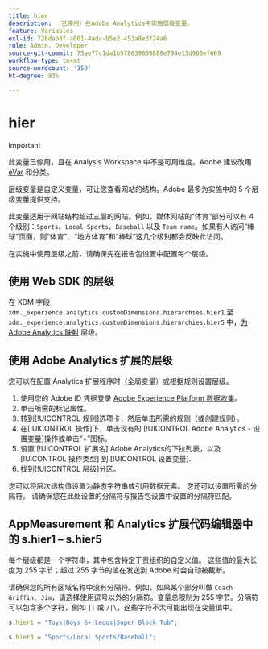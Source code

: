 ```yaml
---
title: hier
description: （已停用）在Adobe Analytics中实施层级变量。
feature: Variables
exl-id: 72bdab8f-a001-4ada-b5e2-453a8e3f24a6
role: Admin, Developer
source-git-commit: 75ae77c1da1b578639609888e794e13d965ef669
workflow-type: tm+mt
source-wordcount: '350'
ht-degree: 93%

---
```


# hier

>[!IMPORTANT]
>
>此变量已停用，且在 Analysis Workspace 中不是可用维度。Adobe 建议改用 [eVar](evar.md) 和分类。

层级变量是自定义变量，可让您查看网站的结构。Adobe 最多为实施中的 5 个层级变量提供支持。

此变量适用于网站结构超过三层的网站。例如，媒体网站的“体育”部分可以有 4 个级别：`Sports`、`Local Sports`、`Baseball` 以及 `Team name`。如果有人访问“棒球”页面，则“体育”、“地方体育”和“棒球”这几个级别都会反映此访问。

在实施中使用层级之前，请确保先在报告包设置中配置每个层级。

## 使用 Web SDK 的层级

在 XDM 字段 `xdm._experience.analytics.customDimensions.hierarchies.hier1` 至 `xdm._experience.analytics.customDimensions.hierarchies.hier5` 中，[为 Adobe Analytics 映射](/help/implement/aep-edge/xdm-var-mapping.md) 层级。

## 使用 Adobe Analytics 扩展的层级

您可以在配置 Analytics 扩展程序时（全局变量）或根据规则设置层级。

1. 使用您的 Adobe ID 凭据登录 [Adobe Experience Platform 数据收集](https://experience.adobe.com/data-collection)。
2. 单击所需的标记属性。
3. 转到[!UICONTROL 规则]选项卡，然后单击所需的规则（或创建规则）。
4. 在[!UICONTROL 操作]下，单击现有的 [!UICONTROL Adobe Analytics - 设置变量]操作或单击“+”图标。
5. 设置 [!UICONTROL 扩展名] Adobe Analytics的下拉列表，以及 [!UICONTROL 操作类型] 到 [!UICONTROL 设置变量].
6. 找到[!UICONTROL 层级]分区。

您可以将层次结构值设置为静态字符串或引用数据元素。 您还可以设置所需的分隔符。 请确保您在此处设置的分隔符与报告包设置中设置的分隔符匹配。

## AppMeasurement 和 Analytics 扩展代码编辑器中的 s.hier1 – s.hier5

每个层级都是一个字符串，其中包含特定于贵组织的自定义值。 这些值的最大长度为 255 字节；超过 255 字节的值在发送到 Adobe 时会自动被截断。

请确保您的所有区域名称中没有分隔符。例如，如果某个部分叫做 `Coach Griffin, Jim`，请选择使用逗号以外的分隔符。变量总限制为 255 字节。分隔符可以包含多个字符，例如 `||` 或 `/|\`，这些字符不太可能出现在变量值中。

```js
s.hier1 = "Toys|Boys 6+|Legos|Super Block Tub";

s.hier3 = "Sports/Local Sports/Baseball";
```
